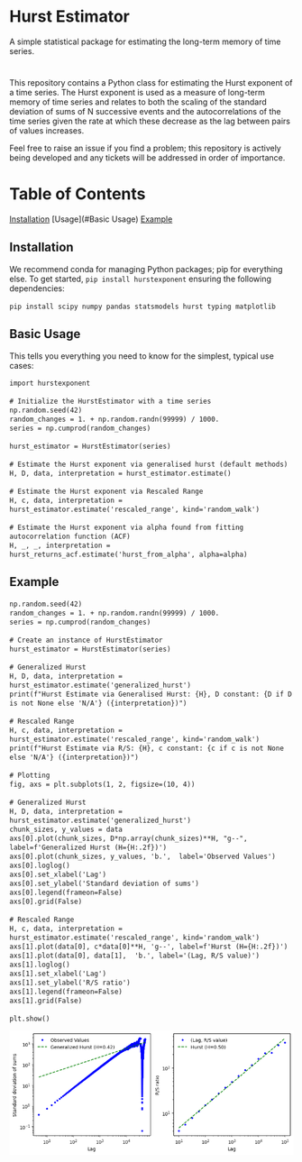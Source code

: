 # Hurst Estimator
A simple statistical package for estimating the long-term memory of time series.  

#
This repository contains a Python class for estimating the Hurst exponent of a time series. The Hurst exponent is used as a measure of long-term memory of time series and relates to both the scaling of the standard deviation of sums of N successive events and the autocorrelations of the time series given the rate at which these decrease as the lag between pairs of values increases.

Feel free to raise an issue if you find a problem; this repository is actively being developed and any tickets will be addressed in order of importance.

# Table of Contents
[Installation](#Installation)
[Usage](#Basic Usage)
[Example ](#Example )

## Installation 

We recommend conda for managing Python packages; pip for everything else. To get started, `pip install hurstexponent` ensuring the following dependencies:

  `pip install scipy numpy pandas statsmodels hurst typing matplotlib`

## Basic Usage 

This tells you everything you need to know for the simplest, typical use cases:
  
	import hurstexponent 

  	# Initialize the HurstEstimator with a time series
	np.random.seed(42)
	random_changes = 1. + np.random.randn(99999) / 1000.
	series = np.cumprod(random_changes)
	
	hurst_estimator = HurstEstimator(series)

	# Estimate the Hurst exponent via generalised hurst (default methods)
 	H, D, data, interpretation = hurst_estimator.estimate()

  	# Estimate the Hurst exponent via Rescaled Range
 	H, c, data, interpretation = hurst_estimator.estimate('rescaled_range', kind='random_walk')

 	# Estimate the Hurst exponent via alpha found from fitting autocorrelation function (ACF)
  	H, _, _, interpretation = hurst_returns_acf.estimate('hurst_from_alpha', alpha=alpha)
  	
## Example 

	np.random.seed(42)
	random_changes = 1. + np.random.randn(99999) / 1000.
	series = np.cumprod(random_changes)
	
	# Create an instance of HurstEstimator
	hurst_estimator = HurstEstimator(series)
	
	# Generalized Hurst
	H, D, data, interpretation = hurst_estimator.estimate('generalized_hurst')
	print(f"Hurst Estimate via Generalised Hurst: {H}, D constant: {D if D is not None else 'N/A'} ({interpretation})")
	
	# Rescaled Range
	H, c, data, interpretation = hurst_estimator.estimate('rescaled_range', kind='random_walk')
	print(f"Hurst Estimate via R/S: {H}, c constant: {c if c is not None else 'N/A'} ({interpretation})")
	
	# Plotting
	fig, axs = plt.subplots(1, 2, figsize=(10, 4))
	
	# Generalized Hurst
	H, D, data, interpretation = hurst_estimator.estimate('generalized_hurst')
	chunk_sizes, y_values = data
	axs[0].plot(chunk_sizes, D*np.array(chunk_sizes)**H, "g--", label=f'Generalized Hurst (H={H:.2f})')
	axs[0].plot(chunk_sizes, y_values, 'b.',  label='Observed Values')
	axs[0].loglog()
	axs[0].set_xlabel('Lag')
	axs[0].set_ylabel('Standard deviation of sums')
	axs[0].legend(frameon=False)
	axs[0].grid(False)
	
	# Rescaled Range
	H, c, data, interpretation = hurst_estimator.estimate('rescaled_range', kind='random_walk')
	axs[1].plot(data[0], c*data[0]**H, 'g--', label=f'Hurst (H={H:.2f})')
	axs[1].plot(data[0], data[1],  'b.', label='(Lag, R/S value)')
	axs[1].loglog()
	axs[1].set_xlabel('Lag')
	axs[1].set_ylabel('R/S ratio')
	axs[1].legend(frameon=False)
	axs[1].grid(False)
	
	plt.show()


![Hurst, generalised and r/s hurst](/plots/hurst.png)
	

